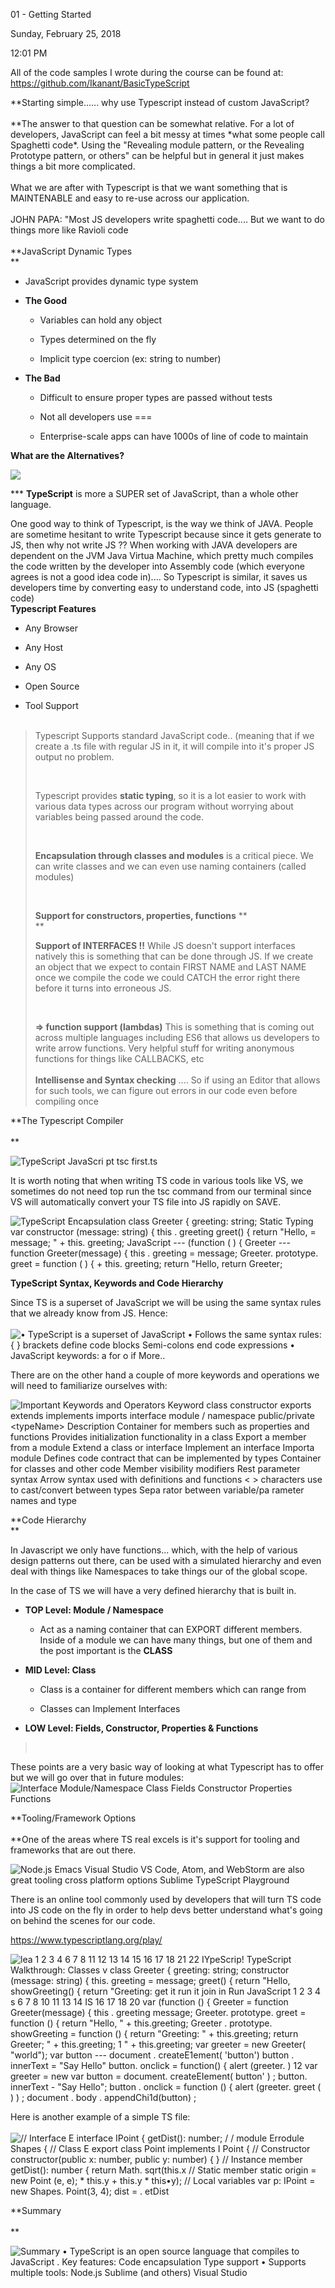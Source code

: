 01 - Getting Started

Sunday, February 25, 2018

12:01 PM

All of the code samples I wrote during the course can be found at:\
<https://github.com/Ikanant/BasicTypeScript>

**Starting simple...... why use Typescript instead of custom JavaScript?\
\
**The answer to that question can be somewhat relative. For a lot of developers, JavaScript can feel a bit messy at times \*what some people call Spaghetti code\*. Using the \"Revealing module pattern, or the Revealing Prototype pattern, or others\" can be helpful but in general it just makes things a bit more complicated.\
\
What we are after with Typescript is that we want something that is MAINTENABLE and easy to re-use across our application.\
\
JOHN PAPA: \"Most JS developers write spaghetti code.... But we want to do things more like Ravioli code\
\
**JavaScript Dynamic Types\
** 

-   JavaScript provides dynamic type system

-   **The Good**

    -   Variables can hold any object

    -   Types determined on the fly

    -   Implicit type coercion (ex: string to number)

-   **The Bad**

    -   Difficult to ensure proper types are passed without tests

    -   Not all developers use ===

    -   Enterprise-scale apps can have 1000s of line of code to maintain

**What are the Alternatives?**

![](000_01_-_Getting_Started_000.png)

\*\*\* **TypeScript** is more a SUPER set of JavaScript, than a whole other language.

One good way to think of Typescript, is the way we think of JAVA. People are sometime hesitant to write Typescript because since it gets generate to JS, then why not write JS ?? When working with JAVA developers are dependent on the JVM Java Virtua Machine, which pretty much compiles the code written by the developer into Assembly code (which everyone agrees is not a good idea code in).... So Typescript is similar, it saves us developers time by converting easy to understand code, into JS (spaghetti code)\
**Typescript Features**

-   Any Browser

-   Any Host

-   Any OS

-   Open Source

-   Tool Support\
     

> Typescript Supports standard JavaScript code.. (meaning that if we create a .ts file with regular JS in it, it will compile into it\'s proper JS output no problem.
>
>  
>
> Typescript provides **static typing**, so it is a lot easier to work with various data types across our program without worrying about variables being passed around the code.
>
>  
>
> **Encapsulation through classes and modules** is a critical piece. We can write classes and we can even use naming containers (called modules)
>
>  
>
> **Support for constructors, properties, functions** **\
> ** 
>
> **Support of INTERFACES !!** While JS doesn\'t support interfaces natively this is something that can be done through JS. If we create an object that we expect to contain FIRST NAME and LAST NAME once we compile the code we could CATCH the error right there before it turns into erroneous JS.
>
>  
>
> **=\> function support (lambdas)** This is something that is coming out across multiple languages including ES6 that allows us developers to write arrow functions. Very helpful stuff for writing anonymous functions for things like CALLBACKS, etc\
> \
> **Intellisense and Syntax checking** .... So if using an Editor that allows for such tools, we can figure out errors in our code even before compiling once

**The Typescript Compiler\
\
** 

![TypeScript JavaScri pt tsc first.ts ](000_01_-_Getting_Started_001.png)

It is worth noting that when writing TS code in various tools like VS, we sometimes do not need top run the tsc command from our terminal since VS will automatically convert your TS file into JS rapidly on SAVE.

![TypeScript Encapsulation class Greeter { greeting: string; Static Typing var constructor (message: string) { this . greeting greet() { return \"Hello, = message; \" + this. greeting; JavaScript --- (function ( ) { Greeter --- function Greeter(message) { this . greeting = message; Greeter. prototype. greet = function ( ) { + this. greeting; return \"Hello, return Greeter; ](000_01_-_Getting_Started_002.png)

**TypeScript Syntax, Keywords and Code Hierarchy**

Since TS is a superset of JavaScript we will be using the same syntax rules that we already know from JS. Hence:\
\
![• TypeScript is a superset of JavaScript • Follows the same syntax rules: { } brackets define code blocks Semi-colons end code expressions • JavaScript keywords: a for o if More.. ](000_01_-_Getting_Started_003.png)

There are on the other hand a couple of more keywords and operations we will need to familiarize ourselves with:

![Important Keywords and Operators Keyword class constructor exports extends implements imports interface module / namespace public/private \<typeName\> Description Container for members such as properties and functions Provides initialization functionality in a class Export a member from a module Extend a class or interface Implement an interface Importa module Defines code contract that can be implemented by types Container for classes and other code Member visibility modifiers Rest parameter syntax Arrow syntax used with definitions and functions \< \> characters use to cast/convert between types Sepa rator between variable/pa rameter names and type ](000_01_-_Getting_Started_004.png)

**Code Hierarchy\
** 

In Javascript we only have functions... which, with the help of various design patterns out there, can be used with a simulated hierarchy and even deal with things like Namespaces to take things our of the global scope.

In the case of TS we will have a very defined hierarchy that is built in.

-   **TOP Level: Module / Namespace**

    -   Act as a naming container that can EXPORT different members. Inside of a module we can have many things, but one of them and the post important is the **CLASS**

-   **MID Level: Class**

    -   Class is a container for different members which can range from

    -   Classes can Implement Interfaces

-   **LOW Level: Fields, Constructor, Properties & Functions**

>  

These points are a very basic way of looking at what Typescript has to offer but we will go over that in future modules:\
![Interface Module/Namespace Class Fields Constructor Properties Functions ](000_01_-_Getting_Started_005.png)

**Tooling/Framework Options\
\
**One of the areas where TS real excels is it\'s support for tooling and frameworks that are out there.

![Node.js Emacs Visual Studio VS Code, Atom, and WebStorm are also great tooling cross platform options Sublime TypeScript Playground ](000_01_-_Getting_Started_006.png)

There is an online tool commonly used by developers that will turn TS code into JS code on the fly in order to help devs better understand what\'s going on behind the scenes for our code.

<https://www.typescriptlang.org/play/>

![lea 1 2 3 4 6 7 8 11 12 13 14 15 16 17 18 21 22 IYpeScrip! TypeScript Walkthrough: Classes v class Greeter { greeting: string; constructor (message: string) { this. greeting = message; greet() { return \"Hello, showGreeting() { return \"Greeting: get it run it join in Run JavaScript 1 2 3 4 s 6 7 8 10 11 13 14 IS 16 17 18 20 var (function () { Greeter = function Greeter(message) { this . greeting message; Greeter. prototype. greet = function () { return \"Hello, \" + this.greeting; Greeter . prototype. showGreeting = function () { return \"Greeting: \" + this.greeting; return Greeter; \" + this.greeting; 1 \" + this.greeting; var greeter = new Greeter( \"world\"); var button --- document . createE1ement( \'button\') button . innerText = \"Say Hello\" button. onclick = function() { alert (greeter. ) 12 var greeter = new var button = document. createEIement( button\' ) ; button. innerText - \"Say Hello\"; button . onclick = function () { alert (greeter. greet ( ) ) ; document . body . appendChi1d(button) ; ](000_01_-_Getting_Started_007.png)

Here is another example of a simple TS file:\
\
![// Interface E interface IPoint { getDist(): number; / / module Errodule Shapes { // Class E export class Point implements I Point { // Constructor constructor(public x: number, public y: number) { } // Instance member getDist(): number { return Math. sqrt(this.x // Static member static origin = new Point (e, e); \* this.y + this.y \* this•y); // Local variables var p: IPoint = new Shapes. Point(3, 4); dist = . etDist ](000_01_-_Getting_Started_008.png)

**Summary\
\
** 

![Summary • TypeScript is an open source language that compiles to JavaScript . Key features: Code encapsulation Type support • Supports multiple tools: Node.js Sublime (and others) Visual Studio ](000_01_-_Getting_Started_009.png)
